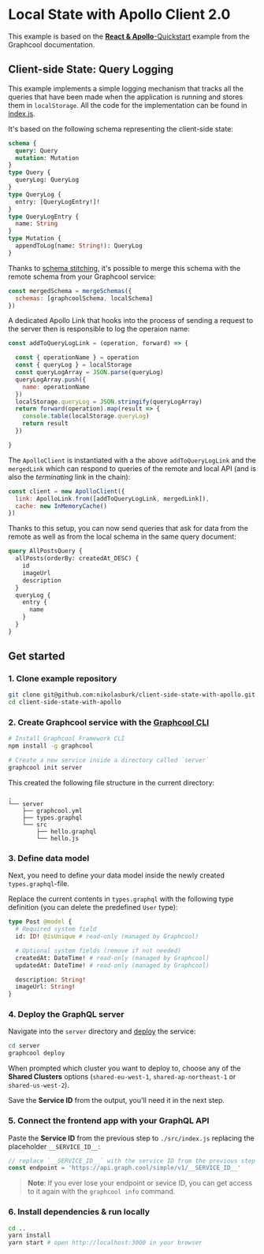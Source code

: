 # Local State with Apollo Client 2.0

This example is based on the [**React & Apollo**-Quickstart](https://www.graph.cool/docs/quickstart/frontend/react/apollo-tijghei9go/) example from the Graphcool documentation.


## Client-side State: Query Logging

This example implements a simple logging mechanism that tracks all the queries that have been made when the application is running and stores them in `localStorage`. All the code for the implementation can be found in [index.js](./src/index.js).

It's based on the following schema representing the client-side state:

```graphql
schema {
  query: Query
  mutation: Mutation
}
type Query {
  queryLog: QueryLog
}
type QueryLog {
  entry: [QueryLogEntry!]!
}
type QueryLogEntry {
  name: String
}
type Mutation {
  appendToLog(name: String!): QueryLog
}
```

Thanks to [schema stitching](dev.apollodata.com/tools/graphql-tools/schema-stitching.html), it's possible to merge this schema with the remote schema from your Graphcool service:

```js
const mergedSchema = mergeSchemas({
  schemas: [graphcoolSchema, localSchema]
})
```

A dedicated Apollo Link that hooks into the process of sending a request to the server then is responsible to log the operaion name:

```js
const addToQueryLogLink = (operation, forward) => {

  const { operationName } = operation
  const { queryLog } = localStorage
  const queryLogArray = JSON.parse(queryLog)
  queryLogArray.push({
    name: operationName
  })
  localStorage.queryLog = JSON.stringify(queryLogArray)
  return forward(operation).map(result => {
    console.table(localStorage.queryLog)
    return result
  })

}
```

The `ApolloClient` is instantiated with a the above `addToQueryLogLink` and the `mergedLink` which can respond to queries of the remote and local API (and is also the _terminating_ link in the chain):

```js
const client = new ApolloClient({
  link: ApolloLink.from([addToQueryLogLink, mergedLink]),
  cache: new InMemoryCache()
})
```

Thanks to this setup, you can now send queries that ask for data from the remote as well as from the local schema in the same query document:

```graphql
query AllPostsQuery {
  allPosts(orderBy: createdAt_DESC) {
    id
    imageUrl
    description
  }
  queryLog {
    entry {
      name
    }
  } 
}
```




## Get started

### 1. Clone example repository

```sh
git clone git@github.com:nikolasburk/client-side-state-with-apollo.git
cd client-side-state-with-apollo
```

### 2. Create Graphcool service with the [Graphcool CLI](https://docs-next.graph.cool/reference/graphcool-cli/overview-zboghez5go)

```sh
# Install Graphcool Framework CLI
npm install -g graphcool

# Create a new service inside a directory called `server`
graphcool init server
```

This created the following file structure in the current directory:

```
.
└── server
    ├── graphcool.yml
    ├── types.graphql
    └── src
        ├── hello.graphql
        └── hello.js
```

### 3. Define data model

Next, you need to define your data model inside the newly created `types.graphql`-file.

Replace the current contents in `types.graphql` with the following type definition (you can delete the predefined `User` type):

```graphql
type Post @model {
  # Required system field
  id: ID! @isUnique # read-only (managed by Graphcool)

  # Optional system fields (remove if not needed)
  createdAt: DateTime! # read-only (managed by Graphcool)
  updatedAt: DateTime! # read-only (managed by Graphcool)

  description: String!
  imageUrl: String!
}
```

### 4. Deploy the GraphQL server

Navigate into the `server` directory and [deploy](https://docs-next.graph.cool/reference/graphcool-cli/commands-aiteerae6l#graphcool-deploy) the service:

```sh
cd server
graphcool deploy
```

When prompted which cluster you want to deploy to, choose any of the **Shared Clusters** options (`shared-eu-west-1`, `shared-ap-northeast-1` or `shared-us-west-2`).

Save the **Service ID** from the output, you'll need it in the next step.


### 5. Connect the frontend app with your GraphQL API

Paste the **Service ID** from the previous step to `./src/index.js` replacing the placeholder `__SERVICE_ID__`:

```js
// replace `__SERVICE_ID__` with the service ID from the previous step
const endpoint = 'https://api.graph.cool/simple/v1/__SERVICE_ID__'
```

> **Note**: If you ever lose your endpoint or sevice ID, you can get access to it again with the `graphcool info` command.

### 6. Install dependencies & run locally

```sh
cd ..
yarn install
yarn start # open http://localhost:3000 in your browser
```













